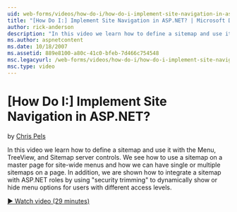 ```yaml
---
uid: web-forms/videos/how-do-i/how-do-i-implement-site-navigation-in-aspnet
title: "[How Do I:] Implement Site Navigation in ASP.NET? | Microsoft Docs"
author: rick-anderson
description: "In this video we learn how to define a sitemap and use it with the Menu, TreeView, and Sitemap server controls. We see how to use a sitemap on a master page..."
ms.author: aspnetcontent
ms.date: 10/18/2007
ms.assetid: 889e8100-a80c-41c0-bfeb-7d466c754548
msc.legacyurl: /web-forms/videos/how-do-i/how-do-i-implement-site-navigation-in-aspnet
msc.type: video
---
```

[How Do I:] Implement Site Navigation in ASP.NET?
====================
by [Chris Pels](https://twitter.com/chrispels)

In this video we learn how to define a sitemap and use it with the Menu, TreeView, and Sitemap server controls. We see how to use a sitemap on a master page for site-wide menus and how we can have single or multiple sitemaps on a page. In addition, we are shown how to integrate a sitemap with ASP.NET roles by using "security trimming" to dynamically show or hide menu options for users with different access levels.

[&#9654; Watch video (29 minutes)](https://channel9.msdn.com/Blogs/ASP-NET-Site-Videos/how-do-i-implement-site-navigation-in-aspnet)
